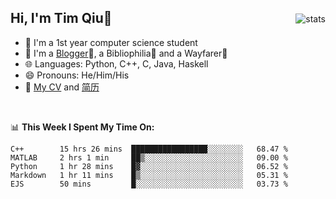 <p>
<img src="https://github-readme-stats.vercel.app/api?username=qyxtim&show_icons=true" alt="stats" align="right" style="padding-top:20px"/>
</p>

## Hi, I'm Tim Qiu👋

- 🔭 I'm a 1st year computer science student
- 🌱 I'm a [Blogger](https://blog.blinkstar.cn)📝, a Bibliophilia📕 and a Wayfarer🚶
- 🌐 Languages: Python, C++, C, Java, Haskell
- 😄 Pronouns: He/Him/His
- 📄 [My CV](./cv.pdf) and [简历](./cv-ch.pdf)

<br>

📊 **This Week I Spent My Time On:**
<!--START_SECTION:waka-->
```text
C++        15 hrs 26 mins  █████████████████░░░░░░░░   68.47 % 
MATLAB     2 hrs 1 min     ██▒░░░░░░░░░░░░░░░░░░░░░░   09.00 % 
Python     1 hr 28 mins    █▓░░░░░░░░░░░░░░░░░░░░░░░   06.52 % 
Markdown   1 hr 11 mins    █▒░░░░░░░░░░░░░░░░░░░░░░░   05.31 % 
EJS        50 mins         █░░░░░░░░░░░░░░░░░░░░░░░░   03.73 % 
```
<!--END_SECTION:waka-->
